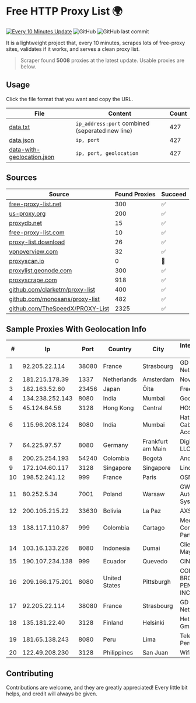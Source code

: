 
# Free HTTP Proxy List 🌍

[![Every 10 Minutes Update](https://github.com/mertguvencli/http-proxy-list/actions/workflows/main.yml/badge.svg?branch=main)](https://github.com/mertguvencli/http-proxy-list/actions/workflows/main.yml)
![GitHub](https://img.shields.io/github/license/mertguvencli/http-proxy-list)
![GitHub last commit](https://img.shields.io/github/last-commit/mertguvencli/http-proxy-list)

It is a lightweight project that, every 10 minutes, scrapes lots of free-proxy sites, validates if it works, and serves a clean proxy list.


> Scraper found **5008** proxies at the latest update. Usable proxies are below.

## Usage

Click the file format that you want and copy the URL.


|File|Content|Count|
|----|-------|-----|
|[data.txt](https://raw.githubusercontent.com/mertguvencli/http-proxy-list/main/proxy-list/data.txt)|`ip_address:port` combined (seperated new line)|427|
|[data.json](https://raw.githubusercontent.com/mertguvencli/http-proxy-list/main/proxy-list/data.json)|`ip, port`|427|
|[data-with-geolocation.json](https://raw.githubusercontent.com/mertguvencli/http-proxy-list/main/proxy-list/data-with-geolocation.json)|`ip, port, geolocation`|427|

## Sources

|Source|Found Proxies|Succeed|
|------|-------------|-------|
|[free-proxy-list.net](https://free-proxy-list.net)|300|✅|
|[us-proxy.org](https://www.us-proxy.org)|200|✅|
|[proxydb.net](http://proxydb.net)|15|✅|
|[free-proxy-list.com](https://free-proxy-list.com/?page=&port=&type%5B%5D=http&type%5B%5D=https&up_time=0&search=Search)|10|✅|
|[proxy-list.download](https://www.proxy-list.download/HTTP)|26|✅|
|[vpnoverview.com](https://vpnoverview.com/privacy/anonymous-browsing/free-proxy-servers)|32|✅|
|[proxyscan.io](https://www.proxyscan.io)|0|🚫|
|[proxylist.geonode.com](https://proxylist.geonode.com/api/proxy-list?limit=300&page=1&sort_by=lastChecked&sort_type=desc&protocols=http,https)|300|✅|
|[proxyscrape.com](https://api.proxyscrape.com/v2/?request=displayproxies&protocol=http&timeout=10000&country=all&ssl=all&anonymity=all)|918|✅|
|[github.com/clarketm/proxy-list](https://raw.githubusercontent.com/clarketm/proxy-list/master/proxy-list-raw.txt)|400|✅|
|[github.com/monosans/proxy-list](https://raw.githubusercontent.com/monosans/proxy-list/main/proxies/http.txt)|482|✅|
|[github.com/TheSpeedX/PROXY-List](https://raw.githubusercontent.com/TheSpeedX/PROXY-List/master/http.txt)|2325|✅|


## Sample Proxies With Geolocation Info

|#|Ip|Port|Country|City|Internet Service Provider|
|-|--|----|-------|----|-------------------------|
|1|92.205.22.114|38080|France|Strasbourg|GD MASS Network|
|2|181.215.178.39|1337|Netherlands|Amsterdam|NovoServe B.V.|
|3|182.163.52.60|23456|Japan|Ōita|FreeBit Co., Ltd.|
|4|134.238.252.143|8080|India|Mumbai|Google LLC|
|5|45.124.64.56|3128|Hong Kong|Central|HOSTUS|
|6|115.96.208.124|8080|India|Mumbai|Hathway IP over Cable Internet Access|
|7|64.225.97.57|8080|Germany|Frankfurt am Main|DigitalOcean, LLC|
|8|200.25.254.193|54240|Colombia|Bogotá|Andinet ON Line|
|9|172.104.60.117|3128|Singapore|Singapore|Linode, LLC|
|10|198.52.241.12|999|France|Paris|OSNET Wireless|
|11|80.252.5.34|7001|Poland|Warsaw|GWNET Autonomus System|
|12|200.105.215.22|33630|Bolivia|La Paz|AXS Bolivia S. A.|
|13|138.117.110.87|999|Colombia|Cartago|Media Commerce Partners S.A|
|14|103.16.133.226|8080|Indonesia|Dumai|ClientStatic Mayatama|
|15|190.107.234.138|999|Ecuador|Quevedo|CINECABLE TV|
|16|209.166.175.201|8080|United States|Pittsburgh|CONTINENTAL BROADBAND PENNSYLVANIA, INC.|
|17|92.205.22.114|38080|France|Strasbourg|GD MASS Network|
|18|135.181.22.40|3128|Finland|Helsinki|Hetzner Online GmbH|
|19|181.65.138.243|8080|Peru|Lima|Telefonica del Peru S.A.A.|
|20|122.49.208.230|3128|Philippines|San Juan|WifiCity, Inc|



## Contributing

Contributions are welcome, and they are greatly appreciated! Every
little bit helps, and credit will always be given.

